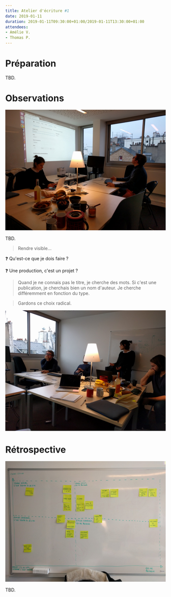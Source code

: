 ```yaml
---
title: Atelier d'écriture #1
date: 2019-01-11
duration: 2019-01-11T09:30:00+01:00/2019-01-11T13:30:00+01:00
attendees:
- Amélie V.
- Thomas P.
---
```


# Préparation

TBD.

# Observations

![Une personne en train de naviguer dans l'interface d'administration.](IMG_20190111_093331.jpg)

TBD.

> Rendre visible…

❓ Qu'est-ce que je dois faire ?

❓ Une production, c'est un projet ?

> Quand je ne connais pas le titre, je cherche des mots.
> Si c'est une publication, je cherchais bien un nom d'auteur.
> Je cherche différemment en fonction du type.

> Gardons ce choix radical.

![Groupe de personnes qui assistent à la session d'écriture](IMG_20190111_130044.jpg)

# Rétrospective

![Tableau récapitulatif de propositions d'action, classées par facilité et par impact sur les utilisateurs](IMG_20190111_130036.jpg)

TBD.
